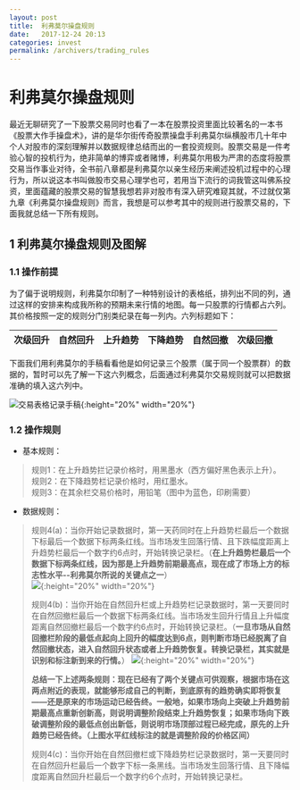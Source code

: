 ```yaml
---
layout: post
title:  利弗莫尔操盘规则
date:   2017-12-24 20:13
categories: invest
permalink: /archivers/trading_rules
---
```

# 利弗莫尔操盘规则
最近无聊研究了一下股票交易同时也看了一本在股票投资里面比较著名的一本书《股票大作手操盘术》，讲的是华尔街传奇股票操盘手利弗莫尔纵横股市几十年中个人对股市的深刻理解并以数据规律总结而出的一套投资规则。股票交易是一件考验心智的投机行为，绝非简单的博弈或者赌博，利弗莫尔用极为严肃的态度将股票交易当作事业对待，全书前八章都是利弗莫尔以亲生经历来阐述投机过程中的心理行为，所以说这本书叫做股市交易心理学也可，若用当下流行的词我管这叫佛系投资，里面蕴藏的股票交易的智慧我想若非对股市有深入研究难窥其就，不过就仅第九章《利弗莫尔操盘规则》而言，我想是可以参考其中的规则进行股票交易的，下面我就总结一下所有规则。

## 1 利弗莫尔操盘规则及图解
### 1.1 操作前提
为了偏于说明规则，利弗莫尔印制了一种特别设计的表格纸，排列出不同的列，通过这样的安排来构成我所称的预期未来行情的地图。每一只股票的行情都占六列。其价格按照一定的规则分门别类纪录在每一列内。六列标题如下：

次级回升|自然回升|上升趋势|下降趋势|自然回撤|次级回撤|
-------|------|-------|-------|-------|------|
		

下面我们用利弗莫尔的手稿看看他是如何记录三个股票（属于同一个股票群）的数据的，暂时可以先了解一下这六列概念，后面通过利弗莫尔交易规则就可以把数据准确的填入这六列中。

![交易表格记录手稿](https://github.com/zhangxiang2014/zhangxiang2014.github.io/blob/master/_posts/paper_hand.png?raw=true){:height="20%" width="20%"}

### 1.2 操作规则

- 基本规则： 
     
> 规则1：在上升趋势拦记录价格时，用黑墨水（西方偏好黑色表示上升）。   
> 规则2：在下降趋势栏记录价格时，用红墨水。     
> 规则3：在其余栏交易价格时，用铅笔（图中为蓝色，印刷需要）

- 数据规则： 
   
> 规则4(a)：当你开始记录数据时，第一天药同时在上升趋势栏最后一个数据下标最后一个数据下标两条红线。当市场发生回落行情、且下跌幅度距离上升趋势栏最后一个数字约6点时，开始转换记录栏。（**在上升趋势栏最后一个数据下标两条红线，因为那是上升趋势前期最高点，现在成了市场上方的标志性水平--利弗莫尔所说的关键点之一**）    
> ![](https://raw.githubusercontent.com/zhangxiang2014/zhangxiang2014.github.io/master/_posts/rule_4a.png){:height="20%" width="20%"}   
> 
> 规则4(b)：当你开始在自然回升栏或上升趋势栏记录数据时，第一天要同时在自然回撤栏最后一个数据下标两条红线。当市场发生回升行情且上升幅度距离自然回撤栏最后一个数字约6点时，开始转换记录栏。（**一旦市场从自然回撤栏阶段的最低点起向上回升的幅度达到6点，则判断市场已经脱离了自然回撤状态，进入自然回升状态或者上升趋势恢复。转换记录栏，其实就是识别和标注新到来的行情。**）
>  ![](https://github.com/zhangxiang2014/zhangxiang2014.github.io/blob/master/_posts/rule_4b.png?raw=true){:height="20%" width="20%"}    
> 
> **总结一下上述两条规则：现在已经有了两个关键点可供观察，根据市场在这两点附近的表现，就能够形成自己的判断，到底原有的趋势确实即将恢复——还是原来的市场运动已经告终。一般地，如果市场向上突破上升趋势前期最高点重新创新高，则说明调整阶段结束上升趋势恢复；如果市场向下跌破调整阶段的最低点创出新低，则说明市场顶部过程已经完成，原先的上升趋势已经告终。（上图水平红线标注的就是调整阶段的价格区间）**  
> 
> 规则4(c)：当你开始在自然回撤栏或下降趋势栏记录数据时，第一天要同时在自然回升栏最后一个数字下标一条黑线。当市场发生回落行情、且下降幅度距离自然回升栏最后一个数字约6个点时，开始转换记录栏。

